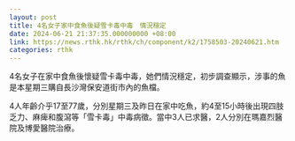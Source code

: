 ```yaml
---
layout: post
title: 4名女子家中食魚後疑雪卡毒中毒　情況穩定
date: 2024-06-21 21:37:35.000000000 +08:00
link: https://news.rthk.hk/rthk/ch/component/k2/1758503-20240621.htm
categories: rthk
---
```


4名女子在家中食魚後懷疑雪卡毒中毒，她們情況穩定，初步調查顯示，涉事的魚是本星期三購自長沙灣保安道街市內的魚檔。

4人年齡介乎17至77歲，分別星期三及昨日在家中吃魚，約4至15小時後出現四肢乏力、麻痺和腹瀉等「雪卡毒」中毒病徵。當中3人已求醫，2人分別在瑪嘉烈醫院及博愛醫院治療。
